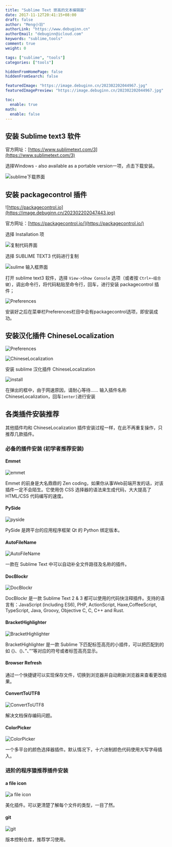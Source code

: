```yaml
---
title: "Sublime Text 崇高的文本编辑器"
date: 2017-11-12T20:41:15+08:00
draft: false
author: "Meng小羽"
authorLink: "https://www.debuginn.cn"
authorEmail: "debuginn@icloud.com"
keywords: "sublime,tools"
comment: true
weight: 0

tags: ["sublime", "tools"]
categories: ["tools"]

hiddenFromHomePage: false
hiddenFromSearch: false

featuredImage: "https://image.debuginn.cn/202302202044967.jpg"
featuredImagePreview: "https://image.debuginn.cn/202302202044967.jpg"

toc:
  enable: true 
math:
  enable: false
---
```


## 安装 Sublime text3 软件

官方网址：[https://www.sublimetext.com/3](https://www.sublimetext.com/3)

选择Windows - also available as a portable version一项，点击下载安装。

![sublime下载界面](https://image.debuginn.cn/202302202046837.png)

## 安装 packagecontrol 插件

![https://packagecontrol.io](https://image.debuginn.cn/202302202047443.jpg)

官方网址：[https://packagecontrol.io/](https://packagecontrol.io/)

选择 Installation 项

![复制代码界面](https://image.debuginn.cn/202302202048556.jpg)

选择 SUBLIME TEXT3 代码进行复制

![sulime 输入框界面](https://image.debuginn.cn/202302202049660.jpg)

打开 sublime text3 软件，选择 `View->Show Console` 选项（或者按 `Ctrl+~组合键`），调出命令行，将代码粘贴至命令行，回车，进行安装 packagecontrol 插件；

![Preferences](https://image.debuginn.cn/202302202051068.jpg)

安装好之后在菜单栏Preferences栏目中会有packagecontrol选项，即安装成功。

## 安装汉化插件 ChineseLocalization

![Preferences](https://image.debuginn.cn/202302202054550.jpg)

![ChineseLocalization](https://image.debuginn.cn/202302202055358.jpg)

安装 sublime 汉化插件 ChineseLocalization

![install](https://image.debuginn.cn/202302202055437.jpg)

在弹出的框中，由于网速原因，请耐心等待……
输入插件名称ChineseLocalization，回车`[enter]`进行安装

## 各类插件安装推荐

其他插件均和 ChineseLocalization 插件安装过程一样，在此不再重复操作，只推荐几款插件。

### 必备的插件安装 (初学者推荐安装)

#### Emmet

![emmet](https://image.debuginn.cn/202302202057493.jpg)

Emmet 的前身是大名鼎鼎的 Zen coding，如果你从事Web前端开发的话，对该插件一定不会陌生。它使用仿 CSS 选择器的语法来生成代码，大大提高了 HTML/CSS 代码编写的速度。

#### PySide

![pyside](https://image.debuginn.cn/202302202058785.jpg)

PySide 是跨平台的应用程序框架 Qt 的 Python 绑定版本。

#### AutoFileName

![AutoFileName](https://image.debuginn.cn/202302202059582.jpg)

一款在 Sublime Text 中可以自动补全文件路径及名称的插件。

#### DocBlockr

![DocBlockr](https://image.debuginn.cn/202302202100975.jpg)

DocBlockr 是一款 Sublime Text 2 & 3 都可以使用的代码快注释插件。支持的语言有：JavaScript (including ES6), PHP, ActionScript, Haxe,CoffeeScript, TypeScript, Java, Groovy, Objective C, C, C++ and Rust.

#### BracketHighlighter

![BracketHighlighter](https://image.debuginn.cn/202302202101837.jpg)

BracketHighlighter 是一款 Sublime 下匹配标签高亮的小插件，可以把匹配到的如 {}、()、”、””等对应的符号或者标签高亮显示。

#### Browser Refresh

通过一个快捷键可以实现保存文件，切换到浏览器并自动刷新浏览器来查看更改结果。

#### ConvertToUTF8

![ConvertToUTF8](https://image.debuginn.cn/202302202102109.jpg)

解决文档保存编码问题。

#### ColorPicker

![ColorPicker](https://image.debuginn.cn/202302202102561.jpg)

一个多平台的颜色选择器插件。默认情况下，十六进制颜色代码使用大写字母插入。

### 进阶的程序猿推荐插件安装

#### a file icon

![a file icon](https://image.debuginn.cn/202302202103090.jpg)

美化插件。可以更清楚了解每个文件的类型，一目了然。

#### git

![git](https://image.debuginn.cn/202302202104673.jpg)

版本控制仓库，推荐学习使用。